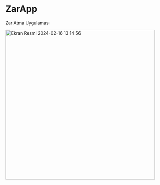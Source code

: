 # ZarApp
 Zar Atma Uygulaması


<img width="476" alt="Ekran Resmi 2024-02-16 13 14 56" src="https://github.com/user-attachments/assets/317f8ea4-f575-45c1-a1ee-e5b25cff2bb1">

